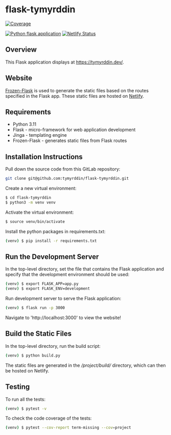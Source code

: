 # flask-tymyrddin

[![Coverage](https://img.shields.io/badge/coverage-80%25-green)](https://github.com/tymyrddin/flask-tymyrddin/tree/main/tests)

[![Python flask application](https://github.com/tymyrddin/flask-tymyrddin/actions/workflows/python-app.yml/badge.svg)](https://github.com/tymyrddin/flask-tymyrddin/actions/workflows/python-app.yml) [![Netlify Status](https://api.netlify.com/api/v1/badges/a81949fc-2133-4808-b9a5-ebbad7ed1764/deploy-status)](https://app.netlify.com/sites/tymyrddin/deploys)

## Overview

This Flask application displays at https://tymyrddin.dev/.

## Website

[Frozen-Flask](https://pythonhosted.org/Frozen-Flask/) is
used to generate the static files based on the routes specified in the Flask app.  These static files are hosted on
[Netlify](https://www.netlify.com).

## Requirements

* Python 3.11
* Flask - micro-framework for web application development
* Jinga - templating engine
* Frozen-Flask - generates static files from Flask routes

## Installation Instructions

Pull down the source code from this GitLab repository:

```sh
git clone git@github.com:tymyrddin/flask-tymyrddin.git
```

Create a new virtual environment:

```sh
$ cd flask-tymyrddin
$ python3 -m venv venv
```

Activate the virtual environment:

```sh
$ source venv/bin/activate
```

Install the python packages in requirements.txt:

```sh
(venv) $ pip install -r requirements.txt
```

## Run the Development Server

In the top-level directory, set the file that contains the Flask application and specify that the development environment should be used:

```sh
(venv) $ export FLASK_APP=app.py
(venv) $ export FLASK_ENV=development
```

Run development server to serve the Flask application:

```sh
(venv) $ flask run -p 3000
```

Navigate to 'http://localhost:3000' to view the website!

## Build the Static Files

In the top-level directory, run the build script:

```sh
(venv) $ python build.py
```

The static files are generated in the */project/build/* directory, which can then be hosted on Netlify.

## Testing

To run all the tests:

```sh
(venv) $ pytest -v
```

To check the code coverage of the tests:

```sh
(venv) $ pytest --cov-report term-missing --cov=project
```

